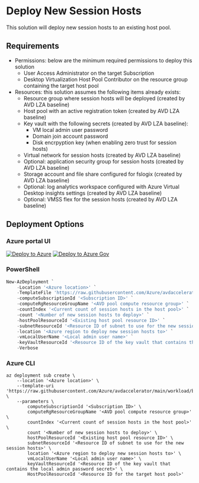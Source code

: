 # Deploy New Session Hosts

This solution will deploy new session hosts to an existing host pool.

## Requirements

- Permissions: below are the minimum required permissions to deploy this solution
  - User Access Administrator on the target Subscription
  - Desktop Virtualization Host Pool Contributor on the resource group containing the target host pool
- Resources: this solution assumes the following items already exists:
  - Resource group where session hosts will be deployed (created by AVD LZA baseline)
  - Host pool with an active registration token (created by AVD LZA baseline)
  - Key vault with the following secrets (created by AVD LZA baseline):
    - VM local admin user password
    - Domain join account password
    - Disk encrpyption key (when enabling zero trust for session hosts)
  - Virtual network for session hosts (created by AVD LZA baseline)
  - Optional: application security group for session hosts (created by AVD LZA baseline)
  - Storage account and file share configured for fslogix (created by AVD LZA baseline)
  - Optional: log analytics workspace configured with Azure Virtual Desktop insights settings (created by AVD LZA baseline)
  - Optional: VMSS flex for the session hosts (created by AVD LZA baseline)

## Deployment Options

### Azure portal UI

[![Deploy to Azure](https://aka.ms/deploytoazurebutton)](https://portal.azure.com/#blade/Microsoft_Azure_CreateUIDef/CustomDeploymentBlade/uri/https%3A%2F%2Fraw.githubusercontent.com%2FAzure%2Favdaccelerator%2Fmain%2Fworkload%2Farm%2Fbrownfield%2FdeployNewSessionHostsToHostPools.json/uiFormDefinitionUri/https%3A%2F%2Fraw.githubusercontent.com%2FAzure%2Favdaccelerator%2Fmain%2Fworkload%2Fportal-ui%2Fbrownfield%2FportalUiNewSessionHosts.json) [![Deploy to Azure Gov](https://aka.ms/deploytoazuregovbutton)](https://portal.azure.us/?feature.deployapiver=2022-12-01#blade/Microsoft_Azure_CreateUIDef/CustomDeploymentBlade/uri/https%3A%2F%2Fraw.githubusercontent.com%2FAzure%2Favdaccelerator%2Fmain%2Fworkload%2Farm%2Fbrownfield%2FdeployNewSessionHostsToHostPools.json/uiFormDefinitionUri/https%3A%2F%2Fraw.githubusercontent.com%2FAzure%2Favdaccelerator%2Fmain%2Fworkload%2Fportal-ui%2Fbrownfield%2FportalUiNewSessionHosts.json)

### PowerShell

```powershell
New-AzDeployment `
    -Location '<Azure location>' `
    -TemplateFile 'https://raw.githubusercontent.com/Azure/avdaccelerator/main/workload/brownfield/deployNewSessionHostsToHostPools.json' `
    -computeSubscriptionId '<Subscription ID>' `
    -computeRgResourceGroupName '<AVD pool compute resource group>' `
    -countIndex '<Current count of session hosts in the host pool>' `
    -count '<Number of new session hosts to deploy>' `
    -hostPoolResourceId '<Existing host pool resource ID>' `
    -subnetResourceId '<Resource ID of subnet to use for the new session hosts>' `
    -location '<Azure region to deploy new session hosts to>' `
    -vmLocalUserName '<Local admin user name>' `
    -keyVaultResourceId '<Resource ID of the key vault that contains the local admin password secret>' `
    -Verbose


```

### Azure CLI

```azurecli
az deployment sub create \
    --location '<Azure location>' \
    --template-uri 'https://raw.githubusercontent.com/Azure/avdaccelerator/main/workload/brownfield/deployNewSessionHostsToHostPools.json' \
    --parameters \
        computeSubscriptionId '<Subscription ID>' \
        computeRgResourceGroupName '<AVD pool compute resource group>' \
        countIndex '<Current count of session hosts in the host pool>' \
        count '<Number of new session hosts to deploy>' \
        hostPoolResourceId '<Existing host pool resource ID>' \
        subnetResourceId '<Resource ID of subnet to use for the new session hosts>' \
        location '<Azure region to deploy new session hosts to>' \
        vmLocalUserName '<Local admin user name>' \
        keyVaultResourceId '<Resource ID of the key vault that contains the local admin password secret>' \
        HostPoolResourceId '<Resource ID for the target host pool>'
```
